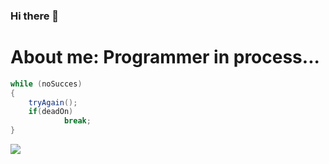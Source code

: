 ### Hi there 👋

# About me: Programmer in process...

```java
while (noSucces)
{
    tryAgain();
    if(deadOn)
            break;
}
```
![](https://cdn.dribbble.com/users/1162077/screenshots/3848914/programmer.gif)
<!--
- 🔭 I’m currently working on ...
- 🌱 I’m currently learning ...
- 👯 I’m looking to collaborate on ...
- 🤔 I’m looking for help with ...
- 💬 Ask me about ...
- 📫 How to reach me: ...
- 😄 Pronouns: ...
- ⚡ Fun fact: ...
!-->
